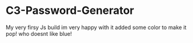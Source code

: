 # C3-Password-Generator
My very firsy Js build im very happy with it
added some color to make it pop! who doesnt like blue!
